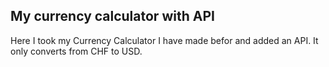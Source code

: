 ## My currency calculator with API
Here I took my Currency Calculator I have made befor and added an API. It only converts from CHF to USD.

